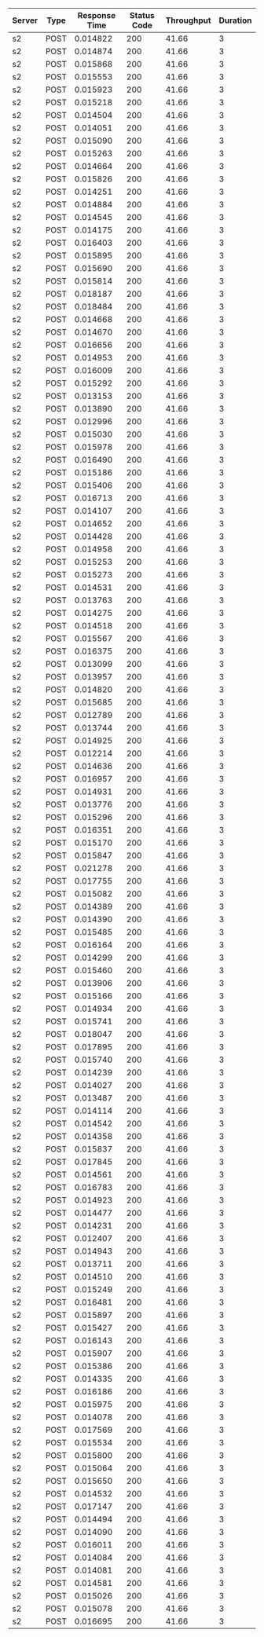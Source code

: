 | Server | Type | Response Time | Status Code | Throughput | Duration |
|--------|------|---------------|-------------|------------|----------|
| s2 | POST | 0.014822 | 200 | 41.66 | 3 |
| s2 | POST | 0.014874 | 200 | 41.66 | 3 |
| s2 | POST | 0.015868 | 200 | 41.66 | 3 |
| s2 | POST | 0.015553 | 200 | 41.66 | 3 |
| s2 | POST | 0.015923 | 200 | 41.66 | 3 |
| s2 | POST | 0.015218 | 200 | 41.66 | 3 |
| s2 | POST | 0.014504 | 200 | 41.66 | 3 |
| s2 | POST | 0.014051 | 200 | 41.66 | 3 |
| s2 | POST | 0.015090 | 200 | 41.66 | 3 |
| s2 | POST | 0.015263 | 200 | 41.66 | 3 |
| s2 | POST | 0.014664 | 200 | 41.66 | 3 |
| s2 | POST | 0.015826 | 200 | 41.66 | 3 |
| s2 | POST | 0.014251 | 200 | 41.66 | 3 |
| s2 | POST | 0.014884 | 200 | 41.66 | 3 |
| s2 | POST | 0.014545 | 200 | 41.66 | 3 |
| s2 | POST | 0.014175 | 200 | 41.66 | 3 |
| s2 | POST | 0.016403 | 200 | 41.66 | 3 |
| s2 | POST | 0.015895 | 200 | 41.66 | 3 |
| s2 | POST | 0.015690 | 200 | 41.66 | 3 |
| s2 | POST | 0.015814 | 200 | 41.66 | 3 |
| s2 | POST | 0.018187 | 200 | 41.66 | 3 |
| s2 | POST | 0.018484 | 200 | 41.66 | 3 |
| s2 | POST | 0.014668 | 200 | 41.66 | 3 |
| s2 | POST | 0.014670 | 200 | 41.66 | 3 |
| s2 | POST | 0.016656 | 200 | 41.66 | 3 |
| s2 | POST | 0.014953 | 200 | 41.66 | 3 |
| s2 | POST | 0.016009 | 200 | 41.66 | 3 |
| s2 | POST | 0.015292 | 200 | 41.66 | 3 |
| s2 | POST | 0.013153 | 200 | 41.66 | 3 |
| s2 | POST | 0.013890 | 200 | 41.66 | 3 |
| s2 | POST | 0.012996 | 200 | 41.66 | 3 |
| s2 | POST | 0.015030 | 200 | 41.66 | 3 |
| s2 | POST | 0.015978 | 200 | 41.66 | 3 |
| s2 | POST | 0.016490 | 200 | 41.66 | 3 |
| s2 | POST | 0.015186 | 200 | 41.66 | 3 |
| s2 | POST | 0.015406 | 200 | 41.66 | 3 |
| s2 | POST | 0.016713 | 200 | 41.66 | 3 |
| s2 | POST | 0.014107 | 200 | 41.66 | 3 |
| s2 | POST | 0.014652 | 200 | 41.66 | 3 |
| s2 | POST | 0.014428 | 200 | 41.66 | 3 |
| s2 | POST | 0.014958 | 200 | 41.66 | 3 |
| s2 | POST | 0.015253 | 200 | 41.66 | 3 |
| s2 | POST | 0.015273 | 200 | 41.66 | 3 |
| s2 | POST | 0.014531 | 200 | 41.66 | 3 |
| s2 | POST | 0.013763 | 200 | 41.66 | 3 |
| s2 | POST | 0.014275 | 200 | 41.66 | 3 |
| s2 | POST | 0.014518 | 200 | 41.66 | 3 |
| s2 | POST | 0.015567 | 200 | 41.66 | 3 |
| s2 | POST | 0.016375 | 200 | 41.66 | 3 |
| s2 | POST | 0.013099 | 200 | 41.66 | 3 |
| s2 | POST | 0.013957 | 200 | 41.66 | 3 |
| s2 | POST | 0.014820 | 200 | 41.66 | 3 |
| s2 | POST | 0.015685 | 200 | 41.66 | 3 |
| s2 | POST | 0.012789 | 200 | 41.66 | 3 |
| s2 | POST | 0.013744 | 200 | 41.66 | 3 |
| s2 | POST | 0.014925 | 200 | 41.66 | 3 |
| s2 | POST | 0.012214 | 200 | 41.66 | 3 |
| s2 | POST | 0.014636 | 200 | 41.66 | 3 |
| s2 | POST | 0.016957 | 200 | 41.66 | 3 |
| s2 | POST | 0.014931 | 200 | 41.66 | 3 |
| s2 | POST | 0.013776 | 200 | 41.66 | 3 |
| s2 | POST | 0.015296 | 200 | 41.66 | 3 |
| s2 | POST | 0.016351 | 200 | 41.66 | 3 |
| s2 | POST | 0.015170 | 200 | 41.66 | 3 |
| s2 | POST | 0.015847 | 200 | 41.66 | 3 |
| s2 | POST | 0.021278 | 200 | 41.66 | 3 |
| s2 | POST | 0.017755 | 200 | 41.66 | 3 |
| s2 | POST | 0.015082 | 200 | 41.66 | 3 |
| s2 | POST | 0.014389 | 200 | 41.66 | 3 |
| s2 | POST | 0.014390 | 200 | 41.66 | 3 |
| s2 | POST | 0.015485 | 200 | 41.66 | 3 |
| s2 | POST | 0.016164 | 200 | 41.66 | 3 |
| s2 | POST | 0.014299 | 200 | 41.66 | 3 |
| s2 | POST | 0.015460 | 200 | 41.66 | 3 |
| s2 | POST | 0.013906 | 200 | 41.66 | 3 |
| s2 | POST | 0.015166 | 200 | 41.66 | 3 |
| s2 | POST | 0.014934 | 200 | 41.66 | 3 |
| s2 | POST | 0.015741 | 200 | 41.66 | 3 |
| s2 | POST | 0.018047 | 200 | 41.66 | 3 |
| s2 | POST | 0.017895 | 200 | 41.66 | 3 |
| s2 | POST | 0.015740 | 200 | 41.66 | 3 |
| s2 | POST | 0.014239 | 200 | 41.66 | 3 |
| s2 | POST | 0.014027 | 200 | 41.66 | 3 |
| s2 | POST | 0.013487 | 200 | 41.66 | 3 |
| s2 | POST | 0.014114 | 200 | 41.66 | 3 |
| s2 | POST | 0.014542 | 200 | 41.66 | 3 |
| s2 | POST | 0.014358 | 200 | 41.66 | 3 |
| s2 | POST | 0.015837 | 200 | 41.66 | 3 |
| s2 | POST | 0.017845 | 200 | 41.66 | 3 |
| s2 | POST | 0.014561 | 200 | 41.66 | 3 |
| s2 | POST | 0.016783 | 200 | 41.66 | 3 |
| s2 | POST | 0.014923 | 200 | 41.66 | 3 |
| s2 | POST | 0.014477 | 200 | 41.66 | 3 |
| s2 | POST | 0.014231 | 200 | 41.66 | 3 |
| s2 | POST | 0.012407 | 200 | 41.66 | 3 |
| s2 | POST | 0.014943 | 200 | 41.66 | 3 |
| s2 | POST | 0.013711 | 200 | 41.66 | 3 |
| s2 | POST | 0.014510 | 200 | 41.66 | 3 |
| s2 | POST | 0.015249 | 200 | 41.66 | 3 |
| s2 | POST | 0.016481 | 200 | 41.66 | 3 |
| s2 | POST | 0.015897 | 200 | 41.66 | 3 |
| s2 | POST | 0.015427 | 200 | 41.66 | 3 |
| s2 | POST | 0.016143 | 200 | 41.66 | 3 |
| s2 | POST | 0.015907 | 200 | 41.66 | 3 |
| s2 | POST | 0.015386 | 200 | 41.66 | 3 |
| s2 | POST | 0.014335 | 200 | 41.66 | 3 |
| s2 | POST | 0.016186 | 200 | 41.66 | 3 |
| s2 | POST | 0.015975 | 200 | 41.66 | 3 |
| s2 | POST | 0.014078 | 200 | 41.66 | 3 |
| s2 | POST | 0.017569 | 200 | 41.66 | 3 |
| s2 | POST | 0.015534 | 200 | 41.66 | 3 |
| s2 | POST | 0.015800 | 200 | 41.66 | 3 |
| s2 | POST | 0.015064 | 200 | 41.66 | 3 |
| s2 | POST | 0.015650 | 200 | 41.66 | 3 |
| s2 | POST | 0.014532 | 200 | 41.66 | 3 |
| s2 | POST | 0.017147 | 200 | 41.66 | 3 |
| s2 | POST | 0.014494 | 200 | 41.66 | 3 |
| s2 | POST | 0.014090 | 200 | 41.66 | 3 |
| s2 | POST | 0.016011 | 200 | 41.66 | 3 |
| s2 | POST | 0.014084 | 200 | 41.66 | 3 |
| s2 | POST | 0.014081 | 200 | 41.66 | 3 |
| s2 | POST | 0.014581 | 200 | 41.66 | 3 |
| s2 | POST | 0.015026 | 200 | 41.66 | 3 |
| s2 | POST | 0.015078 | 200 | 41.66 | 3 |
| s2 | POST | 0.016695 | 200 | 41.66 | 3 |
